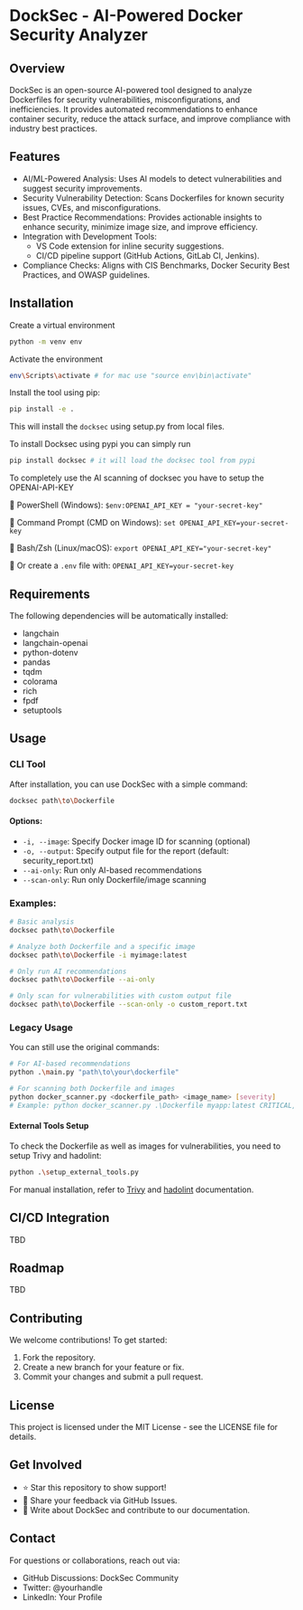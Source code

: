 # DockSec - AI-Powered Docker Security Analyzer

## Overview
DockSec is an open-source AI-powered tool designed to analyze Dockerfiles for security vulnerabilities, misconfigurations, and inefficiencies. It provides automated recommendations to enhance container security, reduce the attack surface, and improve compliance with industry best practices.

## Features
- AI/ML-Powered Analysis: Uses AI models to detect vulnerabilities and suggest security improvements.
- Security Vulnerability Detection: Scans Dockerfiles for known security issues, CVEs, and misconfigurations.
- Best Practice Recommendations: Provides actionable insights to enhance security, minimize image size, and improve efficiency.
- Integration with Development Tools:
  - VS Code extension for inline security suggestions.
  - CI/CD pipeline support (GitHub Actions, GitLab CI, Jenkins).
- Compliance Checks: Aligns with CIS Benchmarks, Docker Security Best Practices, and OWASP guidelines.


## Installation

Create a virtual environment
```bash
python -m venv env
```
Activate the environment
```bash
env\Scripts\activate # for mac use "source env\bin\activate"
```

Install the tool using pip:

```bash
pip install -e .
```

This will install the `docksec` using setup.py from local files.

To install Docksec using pypi you can simply run 

```bash
pip install docksec # it will load the docksec tool from pypi
```

To completely use the AI scanning of docksec you have to setup the OPENAI-API-KEY 

🔹 PowerShell (Windows):
    `$env:OPENAI_API_KEY = "your-secret-key"`

🔹 Command Prompt (CMD on Windows):
    `set OPENAI_API_KEY=your-secret-key`

🔹 Bash/Zsh (Linux/macOS):
    `export OPENAI_API_KEY="your-secret-key"`

🔹 Or create a `.env` file with:
    `OPENAI_API_KEY=your-secret-key`

## Requirements

The following dependencies will be automatically installed:
- langchain
- langchain-openai
- python-dotenv
- pandas
- tqdm
- colorama
- rich
- fpdf
- setuptools

## Usage

### CLI Tool

After installation, you can use DockSec with a simple command:

```bash
docksec path\to\Dockerfile
```

#### Options:
- `-i, --image`: Specify Docker image ID for scanning (optional)
- `-o, --output`: Specify output file for the report (default: security_report.txt)
- `--ai-only`: Run only AI-based recommendations
- `--scan-only`: Run only Dockerfile/image scanning

### Examples:

```bash
# Basic analysis
docksec path\to\Dockerfile

# Analyze both Dockerfile and a specific image
docksec path\to\Dockerfile -i myimage:latest

# Only run AI recommendations
docksec path\to\Dockerfile --ai-only

# Only scan for vulnerabilities with custom output file
docksec path\to\Dockerfile --scan-only -o custom_report.txt
```

### Legacy Usage

You can still use the original commands:

```bash
# For AI-based recommendations
python .\main.py "path\to\your\dockerfile"

# For scanning both Dockerfile and images
python docker_scanner.py <dockerfile_path> <image_name> [severity]
# Example: python docker_scanner.py .\Dockerfile myapp:latest CRITICAL,HIGH
```

#### External Tools Setup

To check the Dockerfile as well as images for vulnerabilities, you need to setup Trivy and hadolint:

```bash
python .\setup_external_tools.py
```

For manual installation, refer to [Trivy](https://trivy.dev/v0.18.3/installation/) and [hadolint](https://github.com/hadolint/hadolint?tab=readme-ov-file#install) documentation.

## CI/CD Integration
TBD

## Roadmap
TBD

## Contributing
We welcome contributions! To get started:
1. Fork the repository.
2. Create a new branch for your feature or fix.
3. Commit your changes and submit a pull request.

## License
This project is licensed under the MIT License - see the LICENSE file for details.

## Get Involved
- ⭐ Star this repository to show support!
- 📢 Share your feedback via GitHub Issues.
- 📝 Write about DockSec and contribute to our documentation.

## Contact
For questions or collaborations, reach out via:
- GitHub Discussions: DockSec Community
- Twitter: @yourhandle
- LinkedIn: Your Profile